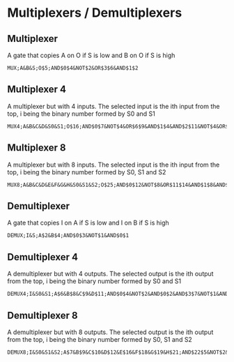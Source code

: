 # Multiplexers / Demultiplexers

## Multiplexer

A gate that copies A on O if S is low and B on O if S is high
```
MUX;A&B&S;O$5;AND$0$4&NOT$2&OR$3$6&AND$1$2
```

## Multiplexer 4

A multiplexer but with 4 inputs. The selected input is the ith input from the top, i being the binary number formed by S0 and S1
```
MUX4;A&B&C&D&S0&S1;O$16;AND$0$7&NOT$4&OR$6$9&AND$1$4&AND$2$11&NOT$4&OR$10$13&AND$3$4&AND$8$15&NOT$5&OR$14$17&AND$12$5
```

## Multiplexer 8

A multiplexer but with 8 inputs. The selected input is the ith input from the top, i being the binary number formed by S0, S1 and S2
```
MUX8;A&B&C&D&E&F&G&H&S0&S1&S2;O$25;AND$0$12&NOT$8&OR$11$14&AND$1$8&AND$2$16&NOT$8&OR$15$18&AND$3$8&AND$13$20&NOT$9&OR$19$22&AND$17$9&AND$21$24&NOT$10&OR$23$26&AND$37$10&AND$4$28&NOT$8&OR$27$30&AND$5$8&AND$6$32&NOT$8&OR$31$34&AND$7$8&AND$29$36&NOT$9&OR$35$38&AND$33$9
```

## Demultiplexer

A gate that copies I on A if S is low and I on B if S is high
```
DEMUX;I&S;A$2&B$4;AND$0$3&NOT$1&AND$0$1
```

## Demultiplexer 4

A demultiplexer but with 4 outputs. The selected output is the ith output from the top, i being the binary number formed by S0 and S1
```
DEMUX4;I&S0&S1;A$6&B$8&C$9&D$11;AND$0$4&NOT$2&AND$0$2&AND$3$7&NOT$1&AND$3$1&AND$5$10&NOT$1&AND$5$1
```

## Demultiplexer 8

A demultiplexer but with 8 outputs. The selected output is the ith output from the top, i being the binary number formed by S0, S1 and S2
```
DEMUX8;I&S0&S1&S2;A$7&B$9&C$10&D$12&E$16&F$18&G$19&H$21;AND$22$5&NOT$2&AND$22$2&AND$4$8&NOT$1&AND$4$1&AND$6$11&NOT$1&AND$6$1&AND$24$14&NOT$2&AND$24$2&AND$13$17&NOT$1&AND$13$1&AND$15$20&NOT$1&AND$15$1&AND$0$23&NOT$3&AND$0$3
```
